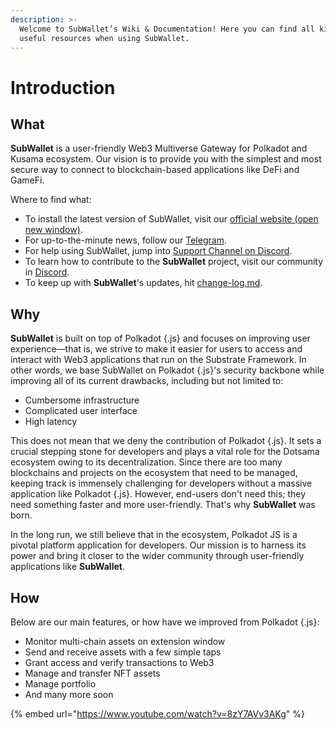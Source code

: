 ```yaml
---
description: >-
  Welcome to SubWallet’s Wiki & Documentation! Here you can find all kinds of
  useful resources when using SubWallet.
---
```


# Introduction

## **What** &#x20;

**SubWallet** is a user-friendly Web3 Multiverse Gateway for Polkadot and Kusama ecosystem. Our vision is to provide you with the simplest and most secure way to connect to blockchain-based applications like DeFi and GameFi.

Where to find what:&#x20;

* To install the latest version of SubWallet, visit our [official website (open new window)](https://subwallet.app).
* For up-to-the-minute news, follow our [Telegram](https://t.me/subwallet).
* For help using SubWallet, jump into [Support Channel on Discord](https://discord.gg/EkFNgaBwpy).
* To learn how to contribute to the **SubWallet** project, visit our community in [Discord](https://discord.gg/RFDpcG6xZ4).
* To keep up with **SubWallet**'s updates, hit [change-log.md](maintain/change-log.md "mention").

## Why

**SubWallet** is built on top of Polkadot {.js} and focuses on improving user experience—that is, we strive to make it easier for users to access and interact with Web3 applications that run on the Substrate Framework. In other words, we base SubWallet on Polkadot {.js}'s security backbone while improving all of its current drawbacks, including but not limited to:

* Cumbersome infrastructure
* Complicated user interface&#x20;
* High latency &#x20;

This does not mean that we deny the contribution of Polkadot {.js}. It sets a crucial stepping stone for developers and plays a vital role for the Dotsama ecosystem owing to its decentralization. Since there are too many blockchains and projects on the ecosystem that need to be managed, keeping track is immensely challenging for developers without a massive application like Polkadot {.js}. However, end-users don't need this; they need something faster and more user-friendly. That's why **SubWallet** was born.

In the long run, we still believe that in the ecosystem, Polkadot JS is a pivotal platform application for developers. Our mission is to harness its power and bring it closer to the wider community through user-friendly applications like **SubWallet**.&#x20;

## How

Below are our main features, or how have we improved from Polkadot {.js}:&#x20;

* Monitor multi-chain assets on extension window
* Send and receive assets with a few simple taps
* Grant access and verify transactions to Web3
* Manage and transfer NFT assets
* Manage portfolio
* And many more soon

{% embed url="https://www.youtube.com/watch?v=8zY7AVv3AKg" %}
